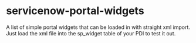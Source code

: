 # servicenow-portal-widgets

A list of simple portal widgets that can be loaded in with straight xml import. Just load the xml file into the sp_widget table of your PDI to test it out.
